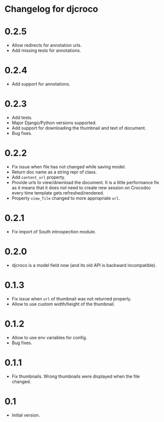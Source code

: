 Changelog for djcroco
=====================

0.2.5
=====

* Allow redirects for annotation urls.
* Add missing tests for annotations.

0.2.4
=====

* Add support for annotations.

0.2.3
=====

* Add tests.
* Major Django/Python versions supported.
* Add support for downloading the thumbnail and text of document.
* Bug fixes.

0.2.2
=====

* Fix issue when file has not changed while saving model.
* Return doc name as a string repr of class.
* Add `content_url` property.
* Provide urls to view/download the document. It is a little performance fix
as it means that it does not need to create new session on Crocodoc every time
template gets refreshed/rendered.
* Property `view_file` changed to more appropriate `url`.

0.2.1
=====

* Fix import of South introspection module.

0.2.0
=====

* djcroco is a model field now (and its old API is backward incompatible).

0.1.3
=====

* Fix issue when `url` of thumbnail was not returned properly.
* Allow to use custom width/height of the thumbnail.

0.1.2
=====

* Allow to use env variables for config.
* Bug fixes.

0.1.1
=====

* Fix thumbnails. Wrong thumbnails were displayed when the file changed.

0.1
===

* Initial version.
